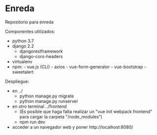 # Enreda
Repositorio para enreda

Componentes utilizados:

 - python 3.7
 - django 2.2
   - djangorestframework
   - django-cors-headers
 - virtualenv
 - npm: - vue.js (CLI) - axios - vue-form-generator - vue-bootstrap - sweetalert

Despliegue:

 - en ../
   - python manage.py migrate
   - python manage.py runserver
 - en otro terminal ../frontend
   - (Es posible que haga falta realizar un "vue init webpack frontend" para cargar la carpeta "/node_modules")
   - npm run dev
 - acceder a un navegador web y poner http://localhost:8080/
